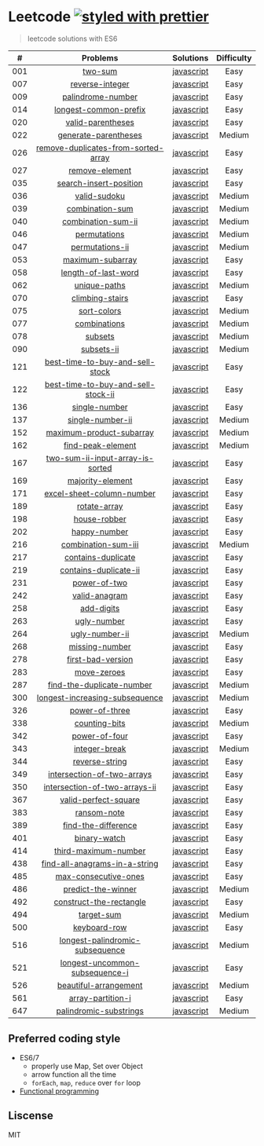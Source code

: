 # Leetcode [![styled with prettier](https://img.shields.io/badge/styled_with-prettier-ff69b4.svg)](https://github.com/prettier/prettier)

> leetcode solutions with ES6

| # | Problems | Solutions | Difficulty
|:--:|:-----:|:---------:|:----:|
|001|[two-sum](https://leetcode.com/problems/two-sum/)| [javascript](.&#x2F;solutions&#x2F;001.two-sum&#x2F;two-sum.js)|Easy
|007|[reverse-integer](https://leetcode.com/problems/reverse-integer/)| [javascript](.&#x2F;solutions&#x2F;007.reverse-integer&#x2F;reverse-integer.js)|Easy
|009|[palindrome-number](https://leetcode.com/problems/palindrome-number/)| [javascript](.&#x2F;solutions&#x2F;009.palindrome-number&#x2F;palindrome-number.js)|Easy
|014|[longest-common-prefix](https://leetcode.com/problems/longest-common-prefix/)| [javascript](.&#x2F;solutions&#x2F;014.longest-common-prefix&#x2F;longest-common-prefix.js)|Easy
|020|[valid-parentheses](https://leetcode.com/problems/valid-parentheses/)| [javascript](.&#x2F;solutions&#x2F;020.valid-parentheses&#x2F;valid-parentheses.js)|Easy
|022|[generate-parentheses](https://leetcode.com/problems/generate-parentheses/)| [javascript](.&#x2F;solutions&#x2F;022.generate-parentheses&#x2F;generate-parentheses.js)|Medium
|026|[remove-duplicates-from-sorted-array](https://leetcode.com/problems/remove-duplicates-from-sorted-array/)| [javascript](.&#x2F;solutions&#x2F;026.remove-duplicates-from-sorted-array&#x2F;remove-duplicates-from-sorted-array.js)|Easy
|027|[remove-element](https://leetcode.com/problems/remove-element/)| [javascript](.&#x2F;solutions&#x2F;027.remove-element&#x2F;remove-element.js)|Easy
|035|[search-insert-position](https://leetcode.com/problems/search-insert-position/)| [javascript](.&#x2F;solutions&#x2F;035.search-insert-position&#x2F;search-insert-position.js)|Easy
|036|[valid-sudoku](https://leetcode.com/problems/valid-sudoku/)| [javascript](.&#x2F;solutions&#x2F;036.valid-sudoku&#x2F;valid-sudoku.js)|Medium
|039|[combination-sum](https://leetcode.com/problems/combination-sum/)| [javascript](.&#x2F;solutions&#x2F;039.combination-sum&#x2F;combination-sum.js)|Medium
|040|[combination-sum-ii](https://leetcode.com/problems/combination-sum-ii/)| [javascript](.&#x2F;solutions&#x2F;040.combination-sum-ii&#x2F;combination-sum-ii.js)|Medium
|046|[permutations](https://leetcode.com/problems/permutations/)| [javascript](.&#x2F;solutions&#x2F;046.permutations&#x2F;permutations.js)|Medium
|047|[permutations-ii](https://leetcode.com/problems/permutations-ii/)| [javascript](.&#x2F;solutions&#x2F;047.permutations-ii&#x2F;permutations-ii.js)|Medium
|053|[maximum-subarray](https://leetcode.com/problems/maximum-subarray/)| [javascript](.&#x2F;solutions&#x2F;053.maximum-subarray&#x2F;maximum-subarray.js)|Easy
|058|[length-of-last-word](https://leetcode.com/problems/length-of-last-word/)| [javascript](.&#x2F;solutions&#x2F;058.length-of-last-word&#x2F;length-of-last-word.js)|Easy
|062|[unique-paths](https://leetcode.com/problems/unique-paths/)| [javascript](.&#x2F;solutions&#x2F;062.unique-paths&#x2F;unique-paths.js)|Medium
|070|[climbing-stairs](https://leetcode.com/problems/climbing-stairs/)| [javascript](.&#x2F;solutions&#x2F;070.climbing-stairs&#x2F;climbing-stairs.js)|Easy
|075|[sort-colors](https://leetcode.com/problems/sort-colors/)| [javascript](.&#x2F;solutions&#x2F;075.sort-colors&#x2F;sort-colors.js)|Medium
|077|[combinations](https://leetcode.com/problems/combinations/)| [javascript](.&#x2F;solutions&#x2F;077.combinations&#x2F;combinations.js)|Medium
|078|[subsets](https://leetcode.com/problems/subsets/)| [javascript](.&#x2F;solutions&#x2F;078.subsets&#x2F;subsets.js)|Medium
|090|[subsets-ii](https://leetcode.com/problems/subsets-ii/)| [javascript](.&#x2F;solutions&#x2F;090.subsets-ii&#x2F;subsets-ii.js)|Medium
|121|[best-time-to-buy-and-sell-stock](https://leetcode.com/problems/best-time-to-buy-and-sell-stock/)| [javascript](.&#x2F;solutions&#x2F;121.best-time-to-buy-and-sell-stock&#x2F;best-time-to-buy-and-sell-stock.js)|Easy
|122|[best-time-to-buy-and-sell-stock-ii](https://leetcode.com/problems/best-time-to-buy-and-sell-stock-ii/)| [javascript](.&#x2F;solutions&#x2F;122.best-time-to-buy-and-sell-stock-ii&#x2F;best-time-to-buy-and-sell-stock-ii.js)|Easy
|136|[single-number](https://leetcode.com/problems/single-number/)| [javascript](.&#x2F;solutions&#x2F;136.single-number&#x2F;single-number.js)|Easy
|137|[single-number-ii](https://leetcode.com/problems/single-number-ii/)| [javascript](.&#x2F;solutions&#x2F;137.single-number-ii&#x2F;single-number-ii.js)|Medium
|152|[maximum-product-subarray](https://leetcode.com/problems/maximum-product-subarray/)| [javascript](.&#x2F;solutions&#x2F;152.maximum-product-subarray&#x2F;maximum-product-subarray.js)|Medium
|162|[find-peak-element](https://leetcode.com/problems/find-peak-element/)| [javascript](.&#x2F;solutions&#x2F;162.find-peak-element&#x2F;find-peak-element.js)|Medium
|167|[two-sum-ii-input-array-is-sorted](https://leetcode.com/problems/two-sum-ii-input-array-is-sorted/)| [javascript](.&#x2F;solutions&#x2F;167.two-sum-ii-input-array-is-sorted&#x2F;two-sum-ii-input-array-is-sorted.js)|Easy
|169|[majority-element](https://leetcode.com/problems/majority-element/)| [javascript](.&#x2F;solutions&#x2F;169.majority-element&#x2F;majority-element.js)|Easy
|171|[excel-sheet-column-number](https://leetcode.com/problems/excel-sheet-column-number/)| [javascript](.&#x2F;solutions&#x2F;171.excel-sheet-column-number&#x2F;excel-sheet-column-number.js)|Easy
|189|[rotate-array](https://leetcode.com/problems/rotate-array/)| [javascript](.&#x2F;solutions&#x2F;189.rotate-array&#x2F;rotate-array.js)|Easy
|198|[house-robber](https://leetcode.com/problems/house-robber/)| [javascript](.&#x2F;solutions&#x2F;198.house-robber&#x2F;house-robber.js)|Easy
|202|[happy-number](https://leetcode.com/problems/happy-number/)| [javascript](.&#x2F;solutions&#x2F;202.happy-number&#x2F;happy-number.js)|Easy
|216|[combination-sum-iii](https://leetcode.com/problems/combination-sum-iii/)| [javascript](.&#x2F;solutions&#x2F;216.combination-sum-iii&#x2F;combination-sum-iii.js)|Medium
|217|[contains-duplicate](https://leetcode.com/problems/contains-duplicate/)| [javascript](.&#x2F;solutions&#x2F;217.contains-duplicate&#x2F;contains-duplicate.js)|Easy
|219|[contains-duplicate-ii](https://leetcode.com/problems/contains-duplicate-ii/)| [javascript](.&#x2F;solutions&#x2F;219.contains-duplicate-ii&#x2F;contains-duplicate-ii.js)|Easy
|231|[power-of-two](https://leetcode.com/problems/power-of-two/)| [javascript](.&#x2F;solutions&#x2F;231.power-of-two&#x2F;power-of-two.js)|Easy
|242|[valid-anagram](https://leetcode.com/problems/valid-anagram/)| [javascript](.&#x2F;solutions&#x2F;242.valid-anagram&#x2F;valid-anagram.js)|Easy
|258|[add-digits](https://leetcode.com/problems/add-digits/)| [javascript](.&#x2F;solutions&#x2F;258.add-digits&#x2F;add-digits.js)|Easy
|263|[ugly-number](https://leetcode.com/problems/ugly-number/)| [javascript](.&#x2F;solutions&#x2F;263.ugly-number&#x2F;ugly-number.js)|Easy
|264|[ugly-number-ii](https://leetcode.com/problems/ugly-number-ii/)| [javascript](.&#x2F;solutions&#x2F;264.ugly-number-ii&#x2F;ugly-number-ii.js)|Medium
|268|[missing-number](https://leetcode.com/problems/missing-number/)| [javascript](.&#x2F;solutions&#x2F;268.missing-number&#x2F;missing-number.js)|Easy
|278|[first-bad-version](https://leetcode.com/problems/first-bad-version/)| [javascript](.&#x2F;solutions&#x2F;278.first-bad-version&#x2F;first-bad-version.js)|Easy
|283|[move-zeroes](https://leetcode.com/problems/move-zeroes/)| [javascript](.&#x2F;solutions&#x2F;283.move-zeroes&#x2F;move-zeroes.js)|Easy
|287|[find-the-duplicate-number](https://leetcode.com/problems/find-the-duplicate-number/)| [javascript](.&#x2F;solutions&#x2F;287.find-the-duplicate-number&#x2F;find-the-duplicate-number.js)|Medium
|300|[longest-increasing-subsequence](https://leetcode.com/problems/longest-increasing-subsequence/)| [javascript](.&#x2F;solutions&#x2F;300.longest-increasing-subsequence&#x2F;longest-increasing-subsequence.js)|Medium
|326|[power-of-three](https://leetcode.com/problems/power-of-three/)| [javascript](.&#x2F;solutions&#x2F;326.power-of-three&#x2F;power-of-three.js)|Easy
|338|[counting-bits](https://leetcode.com/problems/counting-bits/)| [javascript](.&#x2F;solutions&#x2F;338.counting-bits&#x2F;counting-bits.js)|Medium
|342|[power-of-four](https://leetcode.com/problems/power-of-four/)| [javascript](.&#x2F;solutions&#x2F;342.power-of-four&#x2F;power-of-four.js)|Easy
|343|[integer-break](https://leetcode.com/problems/integer-break/)| [javascript](.&#x2F;solutions&#x2F;343.integer-break&#x2F;integer-break.js)|Medium
|344|[reverse-string](https://leetcode.com/problems/reverse-string/)| [javascript](.&#x2F;solutions&#x2F;344.reverse-string&#x2F;reverse-string.js)|Easy
|349|[intersection-of-two-arrays](https://leetcode.com/problems/intersection-of-two-arrays/)| [javascript](.&#x2F;solutions&#x2F;349.intersection-of-two-arrays&#x2F;intersection-of-two-arrays.js)|Easy
|350|[intersection-of-two-arrays-ii](https://leetcode.com/problems/intersection-of-two-arrays-ii/)| [javascript](.&#x2F;solutions&#x2F;350.intersection-of-two-arrays-ii&#x2F;intersection-of-two-arrays-ii.js)|Easy
|367|[valid-perfect-square](https://leetcode.com/problems/valid-perfect-square/)| [javascript](.&#x2F;solutions&#x2F;367.valid-perfect-square&#x2F;valid-perfect-square.js)|Easy
|383|[ransom-note](https://leetcode.com/problems/ransom-note/)| [javascript](.&#x2F;solutions&#x2F;383.ransom-note&#x2F;ransom-note.js)|Easy
|389|[find-the-difference](https://leetcode.com/problems/find-the-difference/)| [javascript](.&#x2F;solutions&#x2F;389.find-the-difference&#x2F;find-the-difference.js)|Easy
|401|[binary-watch](https://leetcode.com/problems/binary-watch/)| [javascript](.&#x2F;solutions&#x2F;401.binary-watch&#x2F;binary-watch.js)|Easy
|414|[third-maximum-number](https://leetcode.com/problems/third-maximum-number/)| [javascript](.&#x2F;solutions&#x2F;414.third-maximum-number&#x2F;third-maximum-number.js)|Easy
|438|[find-all-anagrams-in-a-string](https://leetcode.com/problems/find-all-anagrams-in-a-string/)| [javascript](.&#x2F;solutions&#x2F;438.find-all-anagrams-in-a-string&#x2F;find-all-anagrams-in-a-string.js)|Easy
|485|[max-consecutive-ones](https://leetcode.com/problems/max-consecutive-ones/)| [javascript](.&#x2F;solutions&#x2F;485.max-consecutive-ones&#x2F;max-consecutive-ones.js)|Easy
|486|[predict-the-winner](https://leetcode.com/problems/predict-the-winner/)| [javascript](.&#x2F;solutions&#x2F;486.predict-the-winner&#x2F;predict-the-winner.js)|Medium
|492|[construct-the-rectangle](https://leetcode.com/problems/construct-the-rectangle/)| [javascript](.&#x2F;solutions&#x2F;492.construct-the-rectangle&#x2F;construct-the-rectangle.js)|Easy
|494|[target-sum](https://leetcode.com/problems/target-sum/)| [javascript](.&#x2F;solutions&#x2F;494.target-sum&#x2F;target-sum.js)|Medium
|500|[keyboard-row](https://leetcode.com/problems/keyboard-row/)| [javascript](.&#x2F;solutions&#x2F;500.keyboard-row&#x2F;keyboard-row.js)|Easy
|516|[longest-palindromic-subsequence](https://leetcode.com/problems/longest-palindromic-subsequence/)| [javascript](.&#x2F;solutions&#x2F;516.longest-palindromic-subsequence&#x2F;longest-palindromic-subsequence.js)|Medium
|521|[longest-uncommon-subsequence-i](https://leetcode.com/problems/longest-uncommon-subsequence-i/)| [javascript](.&#x2F;solutions&#x2F;521.longest-uncommon-subsequence-i&#x2F;longest-uncommon-subsequence-i.js)|Easy
|526|[beautiful-arrangement](https://leetcode.com/problems/beautiful-arrangement/)| [javascript](.&#x2F;solutions&#x2F;526.beautiful-arrangement&#x2F;beautiful-arrangement.js)|Medium
|561|[array-partition-i](https://leetcode.com/problems/array-partition-i/)| [javascript](.&#x2F;solutions&#x2F;561.array-partition-i&#x2F;array-partition-i.js)|Easy
|647|[palindromic-substrings](https://leetcode.com/problems/palindromic-substrings/)| [javascript](.&#x2F;solutions&#x2F;647.palindromic-substrings&#x2F;palindromic-substrings.js)|Medium

## Preferred coding style
* ES6/7
  * properly use Map, Set over Object
  * arrow function all the time
  * `forEach`, `map`, `reduce` over `for` loop
* [Functional programming](https://github.com/hemanth/functional-programming-jargon)

## Liscense
MIT
